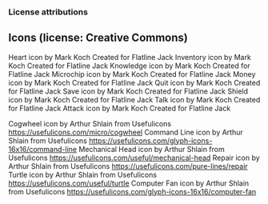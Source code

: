 ### License attributions


## Icons (license: Creative Commons)
Heart           icon by Mark Koch Created for Flatline Jack
Inventory       icon by Mark Koch Created for Flatline Jack
Knowledge       icon by Mark Koch Created for Flatline Jack
Microchip       icon by Mark Koch Created for Flatline Jack
Money           icon by Mark Koch Created for Flatline Jack
Quit            icon by Mark Koch Created for Flatline Jack
Save            icon by Mark Koch Created for Flatline Jack
Shield          icon by Mark Koch Created for Flatline Jack
Talk            icon by Mark Koch Created for Flatline Jack
Attack          icon by Mark Koch Created for Flatline Jack


Cogwheel        icon by Arthur Shlain from Usefulicons  https://usefulicons.com/micro/cogwheel
Command Line    icon by Arthur Shlain from Usefulicons  https://usefulicons.com/glyph-icons-16x16/command-line
Mechanical Head icon by Arthur Shlain from Usefulicons  https://usefulicons.com/useful/mechanical-head
Repair          icon by Arthur Shlain from Usefulicons  https://usefulicons.com/pure-lines/repair
Turtle          icon by Arthur Shlain from Usefulicons  https://usefulicons.com/useful/turtle
Computer Fan    icon by Arthur Shlain from Usefulicons  https://usefulicons.com/glyph-icons-16x16/computer-fan
